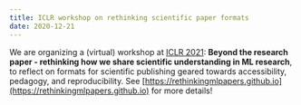 ```yaml
---
title: ICLR workshop on rethinking scientific paper formats
date: 2020-12-21
---
```


We are organizing a (virtual) workshop at [ICLR 2021](https://iclr.cc): **Beyond the research paper - rethinking how we share scientific understanding in ML research**, to reflect on formats for scientific publishing geared towards accessibility, pedagogy, and reproducibility. See [https://rethinkingmlpapers.github.io](https://rethinkingmlpapers.github.io) for more details!
